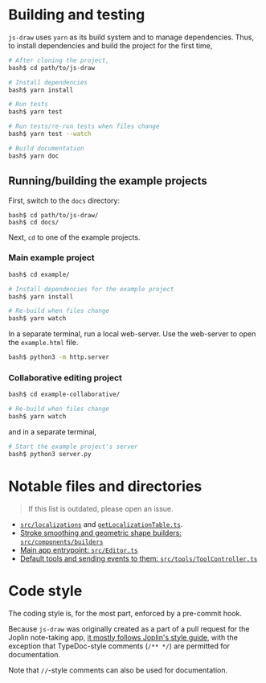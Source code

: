 # Building and testing
`js-draw` uses `yarn` as its build system and to manage dependencies. Thus, to install dependencies and build the project for the first time,
```bash
# After cloning the project,
bash$ cd path/to/js-draw

# Install dependencies
bash$ yarn install

# Run tests
bash$ yarn test

# Run tests/re-run tests when files change
bash$ yarn test --watch

# Build documentation
bash$ yarn doc
```

## Running/building the example projects
First, switch to the `docs` directory:
```console
bash$ cd path/to/js-draw/
bash$ cd docs/
```

Next, `cd` to one of the example projects.

### Main example project
```bash
bash$ cd example/

# Install dependencies for the example project
bash$ yarn install

# Re-build when files change
bash$ yarn watch
```

In a separate terminal, run a local web-server. Use the web-server to open the `example.html` file.
```bash
bash$ python3 -m http.server
```

### Collaborative editing project
```bash
bash$ cd example-collaborative/

# Re-build when files change
bash$ yarn watch
```

and in a separate terminal,
```bash
# Start the example project's server
bash$ python3 server.py
```

# Notable files and directories
> If this list is outdated, please open an issue.

- [`src/localizations`](https://github.com/personalizedrefrigerator/js-draw/tree/main/src/localizations) and [`getLocalizationTable.ts`](https://github.com/personalizedrefrigerator/js-draw/blob/main/src/localizations/getLocalizationTable.ts).
- [Stroke smoothing and geometric shape builders: `src/components/builders`](https://github.com/personalizedrefrigerator/js-draw/tree/main/src/components/builders)
- [Main app entrypoint: `src/Editor.ts`](https://github.com/personalizedrefrigerator/js-draw/blob/main/src/Editor.ts)
- [Default tools and sending events to them: `src/tools/ToolController.ts`](https://github.com/personalizedrefrigerator/js-draw/blob/main/src/tools/ToolController.ts)

# Code style

The coding style is, for the most part, enforced by a pre-commit hook.

Because `js-draw` was originally created as a part of a pull request for the Joplin note-taking app,
[it mostly follows Joplin's style guide](https://github.com/laurent22/joplin/blob/dev/readme/coding_style.md),
with the exception that TypeDoc-style comments (`/** */`) are permitted for documentation.

Note that `//`-style comments can also be used for documentation.
